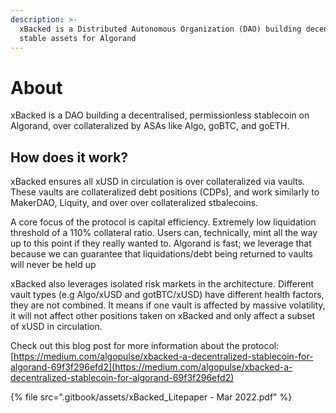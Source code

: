 ```yaml
---
description: >-
  xBacked is a Distributed Autonomous Organization (DAO) building decentralized
  stable assets for Algorand
---
```


# About

xBacked is a DAO building a decentralised, permissionless stablecoin on Algorand, over collateralized by ASAs like Algo, goBTC, and goETH.

## How does it work? <a href="#docs-internal-guid-6f74a61e-7fff-7f17-cdec-6e0307f1c772" id="docs-internal-guid-6f74a61e-7fff-7f17-cdec-6e0307f1c772"></a>

xBacked ensures all xUSD in circulation is over collateralized via vaults. These vaults are collateralized debt positions (CDPs), and work similarly to MakerDAO, Liquity, and over over collateralized stbalecoins.

A core focus of the protocol is capital efficiency. Extremely low liquidation threshold of a 110% collateral ratio. Users can, technically, mint all the way up to this point if they really wanted to. Algorand is fast; we leverage that because we can guarantee that liquidations/debt being returned to vaults will never be held up&#x20;

xBacked also leverages isolated risk markets in the architecture. Different vault types (e.g Algo/xUSD and gotBTC/xUSD) have different health factors, they are not combined. It means if one vault is affected by massive volatility, it will not affect other positions taken on xBacked and only affect a subset of xUSD in circulation.

Check out this blog post for more information about the protocol: [https://medium.com/algopulse/xbacked-a-decentralized-stablecoin-for-algorand-69f3f296efd2](https://medium.com/algopulse/xbacked-a-decentralized-stablecoin-for-algorand-69f3f296efd2)

{% file src=".gitbook/assets/xBacked_Litepaper - Mar 2022.pdf" %}
